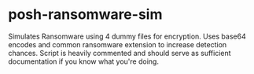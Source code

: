 # posh-ransomware-sim
Simulates Ransomware using 4 dummy files for encryption. Uses base64 encodes and common ransomware extension to increase detection chances. Script is heavily commented and should serve as sufficient documentation if you know what you're doing.
